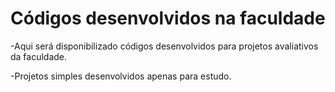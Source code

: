 # Códigos desenvolvidos na faculdade

-Aqui será disponibilizado códigos desenvolvidos para projetos avaliativos da faculdade.

-Projetos simples desenvolvidos apenas para estudo.
